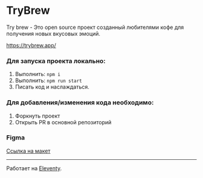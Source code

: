 # TryBrew

Try brew - Это open source проект созданный любителями кофе для получения новых вкусовых эмоций.

https://trybrew.app/

### Для запуска проекта локально:

1. Выполнить: `npm i`
1. Выполнить: `npm run start`
1. Писать код и наслаждаться.

### Для добавления/изменения кода необходимо:

1. Форкнуть проект
1. Открыть PR в основной репозиторий

### Figma

[Ссылка на макет](https://www.figma.com/file/nbwp4On8Yu2T4AZlwpcO4i/Untitled?node-id=0%3A1&t=rmxgR6cqTsxXY973-1)

---
Работает на [Eleventy](https://www.11ty.io/).
